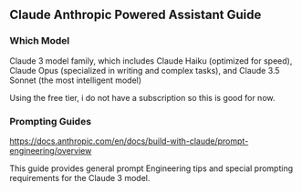 ## Claude Anthropic Powered Assistant Guide

### Which Model

Claude 3 model family, 
which includes Claude Haiku (optimized for speed), Claude Opus (specialized in writing and complex tasks), and Claude 3.5 Sonnet (the most intelligent model)

Using the free tier, i do not have a subscription so this is good for now.

### Prompting Guides

https://docs.anthropic.com/en/docs/build-with-claude/prompt-engineering/overview

This guide provides general prompt Engineering tips and special prompting requirements for the Claude 3 model.